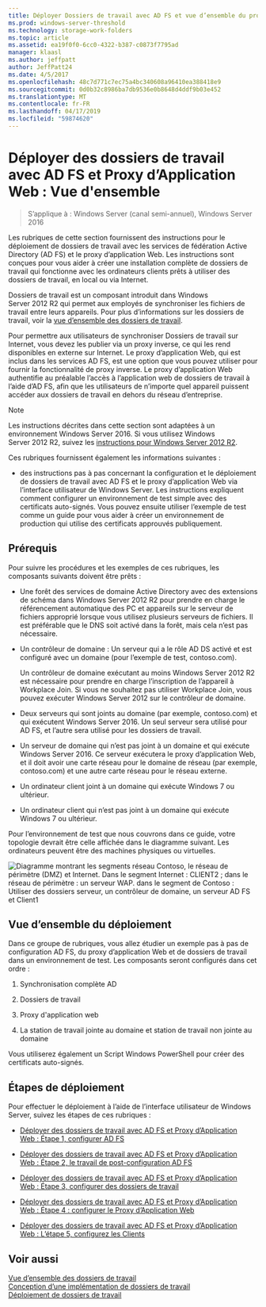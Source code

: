 ```yaml
---
title: Déployer Dossiers de travail avec AD FS et vue d’ensemble du proxy d’application Web
ms.prod: windows-server-threshold
ms.technology: storage-work-folders
ms.topic: article
ms.assetid: ea19f0f0-6cc0-4322-b387-c0873f7795ad
manager: klaasl
ms.author: jeffpatt
author: JeffPatt24
ms.date: 4/5/2017
ms.openlocfilehash: 48c7d771c7ec75a4bc340608a96410ea388418e9
ms.sourcegitcommit: 0d0b32c8986ba7db9536e0b8648d4ddf9b03e452
ms.translationtype: MT
ms.contentlocale: fr-FR
ms.lasthandoff: 04/17/2019
ms.locfileid: "59874620"
---
```

# <a name="deploy-work-folders-with-ad-fs-and-web-application-proxy-overview"></a>Déployer des dossiers de travail avec AD FS et Proxy d’Application Web : Vue d'ensemble

>S’applique à : Windows Server (canal semi-annuel), Windows Server 2016

Les rubriques de cette section fournissent des instructions pour le déploiement de dossiers de travail avec les services de fédération Active Directory (AD FS) et le proxy d’application Web. Les instructions sont conçues pour vous aider à créer une installation complète de dossiers de travail qui fonctionne avec les ordinateurs clients prêts à utiliser des dossiers de travail, en local ou via Internet.  
  
Dossiers de travail est un composant introduit dans Windows Server 2012 R2 qui permet aux employés de synchroniser les fichiers de travail entre leurs appareils. Pour plus d’informations sur les dossiers de travail, voir la [vue d’ensemble des dossiers de travail](Work-Folders-Overview.md).  
  
Pour permettre aux utilisateurs de synchroniser Dossiers de travail sur Internet, vous devez les publier via un proxy inverse, ce qui les rend disponibles en externe sur Internet. Le proxy d’application Web, qui est inclus dans les services AD FS, est une option que vous pouvez utiliser pour fournir la fonctionnalité de proxy inverse. Le proxy d’application Web authentifie au préalable l’accès à l’application web de dossiers de travail à l’aide d’AD FS, afin que les utilisateurs de n’importe quel appareil puissent accéder aux dossiers de travail en dehors du réseau d’entreprise. 

> [!NOTE]
>   Les instructions décrites dans cette section sont adaptées à un environnement Windows Server 2016. Si vous utilisez Windows Server 2012 R2, suivez les [instructions pour Windows Server 2012 R2](https://technet.microsoft.com/library/dn747208(v=ws.11).aspx).
  
Ces rubriques fournissent également les informations suivantes :  
  
-   des instructions pas à pas concernant la configuration et le déploiement de dossiers de travail avec AD FS et le proxy d’application Web via l’interface utilisateur de Windows Server. Les instructions expliquent comment configurer un environnement de test simple avec des certificats auto-signés. Vous pouvez ensuite utiliser l’exemple de test comme un guide pour vous aider à créer un environnement de production qui utilise des certificats approuvés publiquement.  
  
## <a name="prerequisites"></a>Prérequis  
Pour suivre les procédures et les exemples de ces rubriques, les composants suivants doivent être prêts :  
  
-   Une forêt des services de domaine Active Directory avec des extensions de schéma dans Windows Server 2012 R2 pour prendre en charge le référencement automatique des PC et appareils sur le serveur de fichiers approprié lorsque vous utilisez plusieurs serveurs de fichiers. Il est préférable que le DNS soit activé dans la forêt, mais cela n’est pas nécessaire.  
  
-   Un contrôleur de domaine : Un serveur qui a le rôle AD DS activé et est configuré avec un domaine (pour l’exemple de test, contoso.com).  
  
    Un contrôleur de domaine exécutant au moins Windows Server 2012 R2 est nécessaire pour prendre en charge l’inscription de l’appareil à Workplace Join. Si vous ne souhaitez pas utiliser Workplace Join, vous pouvez exécuter Windows Server 2012 sur le contrôleur de domaine.  
  
-   Deux serveurs qui sont joints au domaine (par exemple, contoso.com) et qui exécutent Windows Server 2016. Un seul serveur sera utilisé pour AD FS, et l’autre sera utilisé pour les dossiers de travail.  
  
-   Un serveur de domaine qui n’est pas joint à un domaine et qui exécute Windows Server 2016. Ce serveur exécutera le proxy d’application Web, et il doit avoir une carte réseau pour le domaine de réseau (par exemple, contoso.com) et une autre carte réseau pour le réseau externe.  
  
-   Un ordinateur client joint à un domaine qui exécute Windows 7 ou ultérieur.  
  
-   Un ordinateur client qui n’est pas joint à un domaine qui exécute Windows 7 ou ultérieur.  
  
Pour l’environnement de test que nous couvrons dans ce guide, votre topologie devrait être celle affichée dans le diagramme suivant. Les ordinateurs peuvent être des machines physiques ou virtuelles. 
  
![Diagramme montrant les segments réseau Contoso, le réseau de périmètre (DMZ) et Internet. Dans le segment Internet : CLIENT2 ; dans le réseau de périmètre : un serveur WAP. dans le segment de Contoso : Utiliser des dossiers serveur, un contrôleur de domaine, un serveur AD FS et Client1](media/deploy-work-folders-adfs/WF_ADFS_WAP_Diagram.png)

## <a name="deployment-overview"></a>Vue d’ensemble du déploiement  
Dans ce groupe de rubriques, vous allez étudier un exemple pas à pas de configuration AD FS, du proxy d’application Web et de dossiers de travail dans un environnement de test. Les composants seront configurés dans cet ordre :  
  
1.  Synchronisation complète AD  
  
2.  Dossiers de travail  
  
3.  Proxy d'application web  
  
4.  La station de travail jointe au domaine et station de travail non jointe au domaine  
  
Vous utiliserez également un Script Windows PowerShell pour créer des certificats auto-signés.  
  
## <a name="deployment-steps"></a>Étapes de déploiement  
Pour effectuer le déploiement à l’aide de l’interface utilisateur de Windows Server, suivez les étapes de ces rubriques :  
  
-   [Déployer des dossiers de travail avec AD FS et Proxy d’Application Web : Étape 1, configurer AD FS](deploy-work-folders-adfs-step1.md)  
  
-   [Déployer des dossiers de travail avec AD FS et Proxy d’Application Web : Étape 2, le travail de post-configuration AD FS](deploy-work-folders-adfs-step2.md)  
  
-   [Déployer des dossiers de travail avec AD FS et Proxy d’Application Web : Étape 3, configurer des dossiers de travail](deploy-work-folders-adfs-step3.md)  
  
-   [Déployer des dossiers de travail avec AD FS et Proxy d’Application Web : Étape 4 : configurer le Proxy d’Application Web](deploy-work-folders-adfs-step4.md)  
  
-   [Déployer des dossiers de travail avec AD FS et Proxy d’Application Web : L’étape 5, configurez les Clients](deploy-work-folders-adfs-step5.md)  

## <a name="see-also"></a>Voir aussi  
[Vue d’ensemble des dossiers de travail](Work-Folders-Overview.md)  
[Conception d’une implémentation de dossiers de travail](Plan-Work-Folders.md)  
[Déploiement de dossiers de travail](Deploy-Work-Folders.md)  
  

